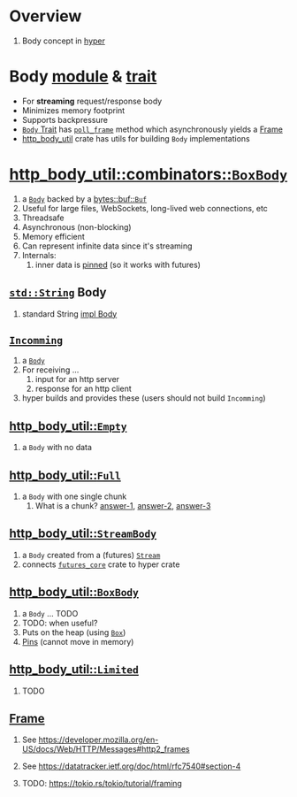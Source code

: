 # Overview

1. Body concept in [hyper](https://hyper.rs/)


# Body [module](https://docs.rs/hyper/latest/hyper/body/index.html) & [trait](https://docs.rs/hyper/latest/hyper/body/trait.Body.html)

- For **streaming** request/response body
- Minimizes memory footprint
- Supports backpressure
- [`Body` Trait](https://docs.rs/hyper/latest/hyper/body/trait.Body.html) has [`poll_frame`](https://docs.rs/hyper/latest/hyper/body/trait.Body.html#tymethod.poll_frame) method which asynchronously yields a [Frame](https://docs.rs/hyper/latest/hyper/body/struct.Frame.html)
- [http_body_util](https://docs.rs/http-body-util/latest/http_body_util/) crate has utils for building `Body` implementations

# [http_body_util::combinators::`BoxBody`](https://docs.rs/http-body-util/0.1.1/http_body_util/combinators/struct.BoxBody.html)

1. a [`Body`](TODO) backed by a [bytes::buf::`Buf`](https://docs.rs/bytes/latest/bytes/buf/trait.Buf.html)
1. Useful for large files, WebSockets, long-lived web connections, etc
1. Threadsafe
1. Asynchronous (non-blocking)
1. Memory efficient
1. Can represent infinite data since it's streaming
1. Internals:
    1. inner data is [pinned](https://rust-lang.github.io/async-book/04_pinning/01_chapter.html) (so it works with futures)


## [`std::String`](https://doc.rust-lang.org/nightly/alloc/string/struct.String.html) Body

1. standard String [impl Body](https://docs.rs/hyper/latest/hyper/body/trait.Body.html#impl-Body-for-String)


## [`Incomming`](https://docs.rs/hyper/latest/hyper/body/struct.Incoming.html)

1. a [`Body`](https://docs.rs/hyper/latest/hyper/body/struct.Incoming.html#impl-Body-for-Incoming)
1. For receiving ...
    1. input for an http server
    1. response for an http client
1. hyper builds and provides these (users should not build `Incomming`)

## [http_body_util::`Empty`](https://docs.rs/http-body-util/latest/http_body_util/struct.Empty.html)

1. a `Body` with no data

## [http_body_util::`Full`](https://docs.rs/http-body-util/latest/http_body_util/struct.Full.html)

1. a `Body` with one single chunk
    1. What is a chunk? [answer-1](https://developer.mozilla.org/en-US/docs/Web/HTTP/Headers/Transfer-Encoding), [answer-2](https://en.wikipedia.org/wiki/Chunked_transfer_encoding), [answer-3](https://bunny.net/academy/http/what-is-chunked-encoding/) 

## [http_body_util::`StreamBody`](TODO)

1. a `Body` created from a (futures) [`Stream`](https://docs.rs/futures-core/0.3.30/futures_core/stream/trait.Stream.html)
1. connects [`futures_core`](https://docs.rs/futures-core/0.3.30/futures_core/index.html) crate to hyper crate

## [http_body_util::`BoxBody`](https://docs.rs/http-body-util/latest/http_body_util/combinators/struct.BoxBody.html)

1. a `Body` ... TODO
1. TODO: when useful?
1. Puts on the heap (using [`Box`](https://doc.rust-lang.org/std/boxed/struct.Box.html))
1. [Pins](https://doc.rust-lang.org/std/boxed/struct.Box.html#method.pin) (cannot move in memory)


## [http_body_util::`Limited`](https://docs.rs/http-body-util/0.1.1/http_body_util/struct.Limited.html)

1. TODO

## [Frame](https://docs.rs/hyper/latest/hyper/body/struct.Frame.html)

1. See https://developer.mozilla.org/en-US/docs/Web/HTTP/Messages#http2_frames
1. See https://datatracker.ietf.org/doc/html/rfc7540#section-4

1. TODO: https://tokio.rs/tokio/tutorial/framing
